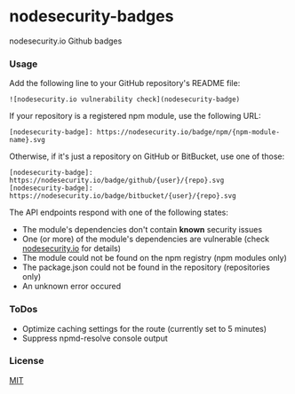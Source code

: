 # nodesecurity-badges

nodesecurity.io Github badges


### Usage

Add the following line to your GitHub repository's README file:

```
![nodesecurity.io vulnerability check](nodesecurity-badge)
```

If your repository is a registered npm module, use the following URL:

    [nodesecurity-badge]: https://nodesecurity.io/badge/npm/{npm-module-name}.svg


Otherwise, if it's just a repository on GitHub or BitBucket, use one of those:

    [nodesecurity-badge]: https://nodesecurity.io/badge/github/{user}/{repo}.svg
    [nodesecurity-badge]: https://nodesecurity.io/badge/bitbucket/{user}/{repo}.svg



The API endpoints respond with one of the following states:

- The module's dependencies don't contain __known__ security issues
- One (or more) of the module's dependencies are vulnerable (check [nodesecurity.io](https://nodesecurity.io) for details)
- The module could not be found on the npm registry (npm modules only)
- The package.json could not be found in the repository (repositories only)
- An unknown error occured


### ToDos

- Optimize caching settings for the route (currently set to 5 minutes)
- Suppress npmd-resolve console output


### License

[MIT](LICENSE.txt)
